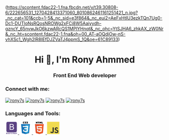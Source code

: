 (https://scontent.fdac22-1.fna.fbcdn.net/v/t39.30808-6/222656531_1270428413371060_8010862461161251421_n.jpg?_nc_cat=101&ccb=1-5&_nc_sid=e3f864&_nc_eui2=AeFxHtIU3ezkTQn7Ug0-Dc1-DUTloNsRQosNROWg2xFCi8W5Aaiyydh-gzncY_65nvwJkO6kzwARcQS1MPlYHnqt&_nc_ohc=YtSJHA6_zhkAX_zW0Nr&_nc_ht=scontent.fdac22-1.fna&oh=00_AT-aOQdiOw-nS-vhXSc1_Wgh2lR8IEfDJZVaTJ4ppmS_1Q&oe=61C89133)
<h1 align="center">Hi 👋, I'm Rony Ahmmed</h1>
<h3 align="center">Front End Web developer</h3>

<h3 align="left">Connect with me:</h3>
<p align="left">
<a href="https://twitter.com/rony7s" target="blank"><img align="center" src="https://raw.githubusercontent.com/rahuldkjain/github-profile-readme-generator/master/src/images/icons/Social/twitter.svg" alt="rony7s" height="30" width="40" /></a>
<a href="https://linkedin.com/in/rony7s" target="blank"><img align="center" src="https://raw.githubusercontent.com/rahuldkjain/github-profile-readme-generator/master/src/images/icons/Social/linked-in-alt.svg" alt="rony7s" height="30" width="40" /></a>
<a href="https://fb.com/rony7s" target="blank"><img align="center" src="https://raw.githubusercontent.com/rahuldkjain/github-profile-readme-generator/master/src/images/icons/Social/facebook.svg" alt="rony7s" height="30" width="40" /></a>
<a href="https://instagram.com/rony7s" target="blank"><img align="center" src="https://raw.githubusercontent.com/rahuldkjain/github-profile-readme-generator/master/src/images/icons/Social/instagram.svg" alt="rony7s" height="30" width="40" /></a>
</p>

<h3 align="left">Languages and Tools:</h3>
<p align="left"> <a href="https://getbootstrap.com" target="_blank" rel="noreferrer"> <img src="https://raw.githubusercontent.com/devicons/devicon/master/icons/bootstrap/bootstrap-plain-wordmark.svg" alt="bootstrap" width="40" height="40"/> </a> <a href="https://www.w3schools.com/css/" target="_blank" rel="noreferrer"> <img src="https://raw.githubusercontent.com/devicons/devicon/master/icons/css3/css3-original-wordmark.svg" alt="css3" width="40" height="40"/> </a> <a href="https://www.w3.org/html/" target="_blank" rel="noreferrer"> <img src="https://raw.githubusercontent.com/devicons/devicon/master/icons/html5/html5-original-wordmark.svg" alt="html5" width="40" height="40"/> </a> <a href="https://developer.mozilla.org/en-US/docs/Web/JavaScript" target="_blank" rel="noreferrer"> <img src="https://raw.githubusercontent.com/devicons/devicon/master/icons/javascript/javascript-original.svg" alt="javascript" width="40" height="40"/> </a> </p>
